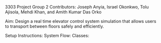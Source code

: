 3303 Project Group 2
Contributors: Joseph Anyia, Israel Okonkwo, Tolu Ajisola, 
              Mehdi Khan, and Amith Kumar Das Orko

Aim: Design a real time elevator control system simulation that allows users to transport between floors safely and efficiently.

Setup Instructions:
System Flow:
Classes:
